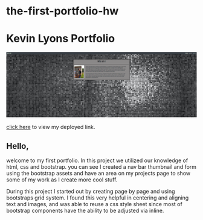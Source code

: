 # the-first-portfolio-hw

# Kevin Lyons Portfolio

![alt text](https://github.com/Lax-Walrus/the-first-portfolio-hw/blob/main/photos/updated%20screenshot%20of%20landing%20page.png?raw=true)

[ click here](https://lax-walrus.github.io/the-first-portfolio-hw/) to view my deployed link.

## Hello,

welcome to my first portfolio. In this project we utilized our knowledge of html, css and bootstrap. you can see I created a nav bar thumbnail and form using the bootstrap assets and have an area on my projects page to show some of my work as I create more cool stuff.

During this project I started out by creating page by page and using bootstraps grid system. I found this very helpful in centering and aligning text and images, and was able to reuse a css style sheet since most of bootstrap components have the ability to be adjusted via inline.
